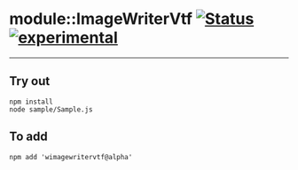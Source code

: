 
# module::ImageWriterVtf  [![Status](https://github.com/Wandalen/wImageWriterVtf/workflows/Publish/badge.svg)](https://github.com/Wandalen/wImageWriterVtf/actions?query=workflow%3APublish) [![experimental](https://img.shields.io/badge/stability-experimental-orange.svg)](https://github.com/emersion/stability-badges#experimental)

___

## Try out
```
npm install
node sample/Sample.js
```

## To add
```
npm add 'wimagewritervtf@alpha'
```

